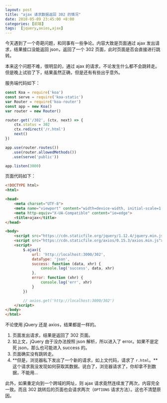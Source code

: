 ```yaml
---
layout: post
title: "ajax 请求数据返回 302 的情况"
date: 2018-05-09 23:45:00 +8:00
categories: [前端]
tags:  [jquery,axios,ajax]
---
```


今天遇到了一个奇葩问题，和同事有一些争论。内容大致是页面通过 ajax 发出请求，结果接口没能返回 json，返回了一个 302 页面，此时页面是否会直接进行跳转。

本来这个问题不难，很明显的，通过 ajax 的请求，不论发生什么都不会跳转走。但是晚上试验了下，结果虽然正确，但是还有有些出乎意外。


服务端代码如下：

```js
const Koa = require('koa')
const serve = require('koa-static')
var Router = require('koa-router')
const app = new Koa()
var router = new Router()

router.get('/302', (ctx, next) => {
    ctx.status = 302
    ctx.redirect('/r.html')
    next()
})

app.use(router.routes())
   .use(router.allowedMethods())
   .use(serve('public'))

app.listen(3000)
```

页面代码如下：

```html
<!DOCTYPE html>
<html>

<head>
    <meta charset="UTF-8">
    <meta name="viewport" content="width=device-width, initial-scale=1.0">
    <meta http-equiv="X-UA-Compatible" content="ie=edge">
    <title>ajax</title>
</head>

<body>
    <script src="https://cdn.staticfile.org/jquery/1.12.4/jquery.min.js"></script>
    <script src="https://cdn.staticfile.org/axios/0.15.3/axios.min.js"></script>
    <script>
        $.ajax({
            url: 'http://localhost:3000/302',
            dataType: 'json',
            success: function (data, xhr) {
                console.log('success', data, xhr)
            },
            error: function (xhr) {
                console.log('err', xhr)
            }
        })

        // axios.get('http://localhost:3000/302')
    </script>
</body>
</html>
```

不论使用 jQuery 还是 axios，结果都是一样的。

1. 页面发出请求，结果是返回了 302 页面。
2. 如上文，jQuery 由于没办法按照 json 解析，所以进入了 error。如果不是定死 json，那么也可能进入 success 的。
3. 页面确实没有跳转走。
4. **但是，浏览器私下发出了一个新的请求，如上文代码，请求了 `r.html`。**这个请求我没发现如何获取其数据。说白了，浏览器请求了，你却拿不到数据，不能用...

此外，如果重定向到一个跨域的网址，则 ajax 请求竟然连续发了两次，内容完全一致。而且 302 跳转后的页面也会请求两次（`OPTIONS` 请求方法）。这也不清楚原因。

